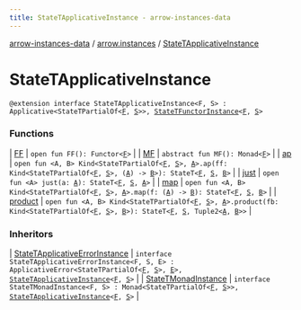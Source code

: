 ```yaml
---
title: StateTApplicativeInstance - arrow-instances-data
---
```


[arrow-instances-data](../../index.html) / [arrow.instances](../index.html) / [StateTApplicativeInstance](./index.html)

# StateTApplicativeInstance

`@extension interface StateTApplicativeInstance<F, S> : Applicative<StateTPartialOf<`[`F`](index.html#F)`, `[`S`](index.html#S)`>>, `[`StateTFunctorInstance`](../-state-t-functor-instance/index.html)`<`[`F`](index.html#F)`, `[`S`](index.html#S)`>`

### Functions

| [FF](-f-f.html) | `open fun FF(): Functor<`[`F`](index.html#F)`>` |
| [MF](-m-f.html) | `abstract fun MF(): Monad<`[`F`](index.html#F)`>` |
| [ap](ap.html) | `open fun <A, B> Kind<StateTPartialOf<`[`F`](index.html#F)`, `[`S`](index.html#S)`>, `[`A`](ap.html#A)`>.ap(ff: Kind<StateTPartialOf<`[`F`](index.html#F)`, `[`S`](index.html#S)`>, (`[`A`](ap.html#A)`) -> `[`B`](ap.html#B)`>): StateT<`[`F`](index.html#F)`, `[`S`](index.html#S)`, `[`B`](ap.html#B)`>` |
| [just](just.html) | `open fun <A> just(a: `[`A`](just.html#A)`): StateT<`[`F`](index.html#F)`, `[`S`](index.html#S)`, `[`A`](just.html#A)`>` |
| [map](map.html) | `open fun <A, B> Kind<StateTPartialOf<`[`F`](index.html#F)`, `[`S`](index.html#S)`>, `[`A`](map.html#A)`>.map(f: (`[`A`](map.html#A)`) -> `[`B`](map.html#B)`): StateT<`[`F`](index.html#F)`, `[`S`](index.html#S)`, `[`B`](map.html#B)`>` |
| [product](product.html) | `open fun <A, B> Kind<StateTPartialOf<`[`F`](index.html#F)`, `[`S`](index.html#S)`>, `[`A`](product.html#A)`>.product(fb: Kind<StateTPartialOf<`[`F`](index.html#F)`, `[`S`](index.html#S)`>, `[`B`](product.html#B)`>): StateT<`[`F`](index.html#F)`, `[`S`](index.html#S)`, Tuple2<`[`A`](product.html#A)`, `[`B`](product.html#B)`>>` |

### Inheritors

| [StateTApplicativeErrorInstance](../-state-t-applicative-error-instance/index.html) | `interface StateTApplicativeErrorInstance<F, S, E> : ApplicativeError<StateTPartialOf<`[`F`](../-state-t-applicative-error-instance/index.html#F)`, `[`S`](../-state-t-applicative-error-instance/index.html#S)`>, `[`E`](../-state-t-applicative-error-instance/index.html#E)`>, `[`StateTApplicativeInstance`](./index.html)`<`[`F`](../-state-t-applicative-error-instance/index.html#F)`, `[`S`](../-state-t-applicative-error-instance/index.html#S)`>` |
| [StateTMonadInstance](../-state-t-monad-instance/index.html) | `interface StateTMonadInstance<F, S> : Monad<StateTPartialOf<`[`F`](../-state-t-monad-instance/index.html#F)`, `[`S`](../-state-t-monad-instance/index.html#S)`>>, `[`StateTApplicativeInstance`](./index.html)`<`[`F`](../-state-t-monad-instance/index.html#F)`, `[`S`](../-state-t-monad-instance/index.html#S)`>` |


